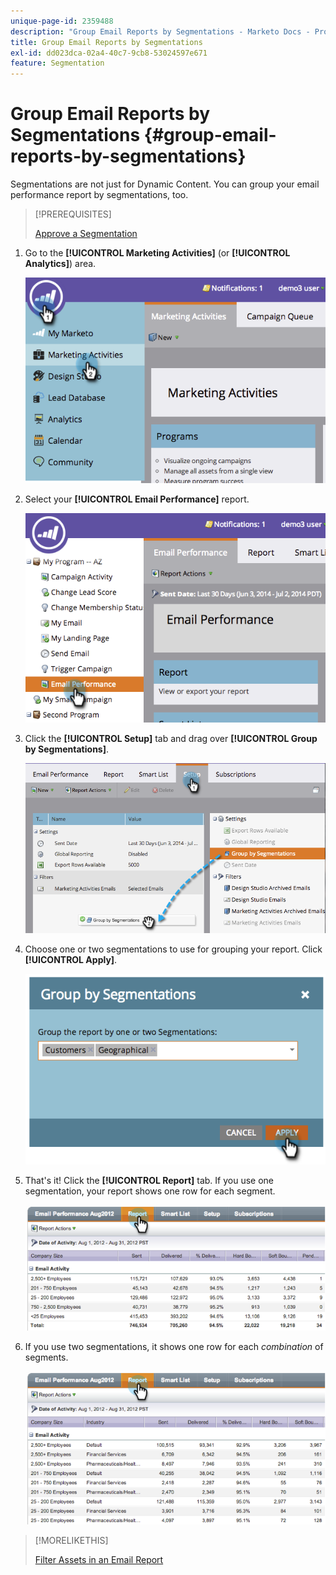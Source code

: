 ```yaml
---
unique-page-id: 2359488
description: "Group Email Reports by Segmentations - Marketo Docs - Product Documentation"
title: Group Email Reports by Segmentations
exl-id: dd023dca-02a4-40c7-9cb8-53024597e671
feature: Segmentation
---
```

# Group Email Reports by Segmentations {#group-email-reports-by-segmentations}

Segmentations are not just for Dynamic Content. You can group your email performance report by segmentations, too.

>[!PREREQUISITES]
>
>[Approve a Segmentation](/help/marketo/product-docs/personalization/segmentation-and-snippets/segmentation/approve-a-segmentation.md)

1. Go to the **[!UICONTROL Marketing Activities]** (or **[!UICONTROL Analytics]**) area.

   ![](assets/image2014-9-16-9-3a15-3a58.png)

1. Select your **[!UICONTROL Email Performance]** report.

   ![](assets/image2014-9-16-9-3a16-3a6.png)

1. Click the **[!UICONTROL Setup]** tab and drag over **[!UICONTROL Group by Segmentations]**.

   ![](assets/image2014-9-16-9-3a16-3a59.png)

1. Choose one or two segmentations to use for grouping your report. Click **[!UICONTROL Apply]**.

   ![](assets/image2014-9-16-9-3a17-3a9.png)

1. That's it! Click the **[!UICONTROL Report]** tab. If you use one segmentation, your report shows one row for each segment.

   ![](assets/image2014-9-16-9-3a17-3a17.png)

1. If you use two segmentations, it shows one row for each _combination_ of segments.

   ![](assets/image2014-9-16-9-3a17-3a26.png)

>[!MORELIKETHIS]
>
>[Filter Assets in an Email Report](/help/marketo/product-docs/reporting/basic-reporting/report-activity/filter-assets-in-an-email-report.md)
